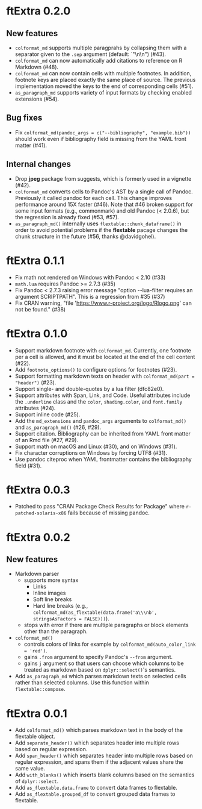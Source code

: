 # ftExtra 0.2.0

## New features

* `colformat_md` supports multiple paragprahs by collapsing them with a separator given to the `.sep` argument (default: `"\n\n") (#43).
* `colformat_md` can now automatically add citations to reference on R Markdown (#48).
* `colformat_md` can now contain cells with multiple footnotes. In addition, footnote keys are placed exactly the same place of source. The previous implementation moved the keys to the end of corresponding cells (#51).
* `as_paragraph_md` supports variety of input formats by checking enabled extensions (#54).

## Bug fixes

* Fix `colformat_md(pandoc_args = c("--bibliography", "example.bib"))` should work even if bibliography field is missing from the YAML front matter (#41).

## Internal changes

* Drop **jpeg** package from suggests, which is formerly used in a vignette (#42).
* `colformat_md` converts cells to Pandoc's AST by a single call of Pandoc. Previously it called pandoc for each cell. This change improves performance around 15X faster (#46). Note that #46 broken support for some input formats (e.g., commonmark) and old Pandoc (< 2.0.6), but the regression is already fixed (#53, #57).
* `as_paragraph_md()` internally uses `flextable::chunk_dataframe()` in order to avoid potential problems if the **flextable** pacage changes the chunk structure in the future (#56, thanks @davidgohel).

# ftExtra 0.1.1
* Fix math not rendered on Windows with Pandoc < 2.10 (#33)
* `math.lua` requires Pandoc >= 2.7.3 (#35)
* Fix Pandoc < 2.7.3 raising error message "option --lua-filter requires an argument SCRIPTPATH". This is a regression from #35 (#37)
* Fix CRAN warning, "file 'https://www.r-project.org/logo/Rlogo.png' can not be found." (#38)

# ftExtra 0.1.0

* Support markdown footnote with `colformat_md`. Currently, one footnote per a cell is allowed, and it must be located at the end of the cell content (#22).
* Add `footnote_options()` to configure options for footnotes (#23).
* Support formatting markdown texts on header with `colformat_md(part = "header")` (#23).
* Support single- and double-quotes by a lua filter (dfc82e0).
* Support attributes with Span, Link, and Code. Useful attributes include the `.underline` class and the `color`, `shading.color`, and `font.family` attributes (#24).
* Support inline code (#25).
* Add the `md_extensions` and `pandoc_args` arguments to `colformat_md()` and `as_paragraph_md()` (#26, #29).
* Support citation. Bibliography can be inherited from YAML front matter of an Rmd file (#27, #29).
* Support math on macOS and Linux (#30), and on Windows (#31).
* Fix character corruptions on Windows by forcing UTF8 (#31).
* Use pandoc citeproc when YAML frontmatter contains the bibliography field (#31).

# ftExtra 0.0.3

* Patched to pass "CRAN Package Check Results for Package" where `r-patched-solaris-x86` fails because of missing pandoc.

# ftExtra 0.0.2

## New features

* Markdown parser
    * supports more syntax
        * Links
        * Inline images
        * Soft line breaks
        * Hard line breaks (e.g., `colformat_md(as_flextable(data.frame('a\\\nb', stringsAsFactors = FALSE)))`).
    * stops with error if there are multiple paragraphs or block elements other than the paragraph.
* `colformat_md()`
  * controls colors of links for example by `colformat_md(auto_color_link = 'red')`.
  * gains `.from` argument to specify Pandoc's `--from` argument.
  * gains `j` argument so that users can choose which columns to be treated as markdown based on `dplyr::select()`'s semantics.
* Add `as_paragraph_md` which parses markdown texts on selected cells rather than selected columns. Use this function within `flextable::compose`.

# ftExtra 0.0.1

* Add `colformat_md()` which parses markdown text in the body of the flextable object.
* Add `separate_header()` which separates header into multiple rows based on regular expression.
* Add `span_header()` which separates header into multiple rows based on regular expression, and spans them if the adjacent values share the same value.
* Add `with_blanks()` which inserts blank columns based on the semantics of `dplyr::select`.
* Add `as_flextable.data.frame` to convert data frames to flextable.
* Add `as_flextable.grouped_df` to convert grouped data frames to flextable.
